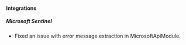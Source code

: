 
#### Integrations

##### Microsoft Sentinel

- Fixed an issue with error message extraction in MicrosoftApiModule.
